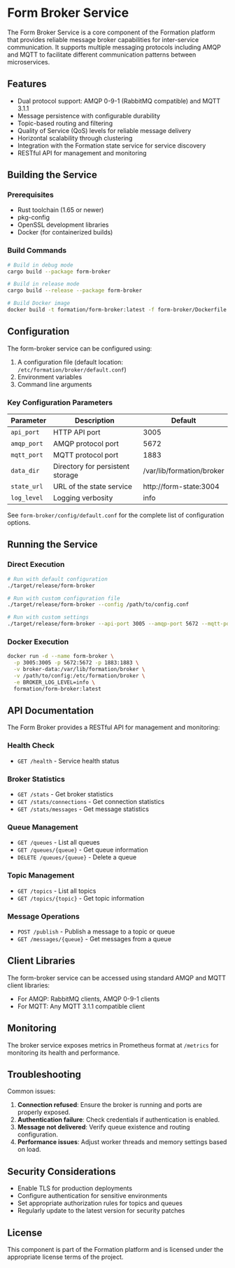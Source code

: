 # Form Broker Service

The Form Broker Service is a core component of the Formation platform that provides reliable message broker capabilities for inter-service communication. It supports multiple messaging protocols including AMQP and MQTT to facilitate different communication patterns between microservices.

## Features

- Dual protocol support: AMQP 0-9-1 (RabbitMQ compatible) and MQTT 3.1.1
- Message persistence with configurable durability
- Topic-based routing and filtering
- Quality of Service (QoS) levels for reliable message delivery
- Horizontal scalability through clustering
- Integration with the Formation state service for service discovery
- RESTful API for management and monitoring

## Building the Service

### Prerequisites

- Rust toolchain (1.65 or newer)
- pkg-config
- OpenSSL development libraries
- Docker (for containerized builds)

### Build Commands

```bash
# Build in debug mode
cargo build --package form-broker

# Build in release mode
cargo build --release --package form-broker

# Build Docker image
docker build -t formation/form-broker:latest -f form-broker/Dockerfile .
```

## Configuration

The form-broker service can be configured using:

1. A configuration file (default location: `/etc/formation/broker/default.conf`)
2. Environment variables
3. Command line arguments

### Key Configuration Parameters

| Parameter | Description | Default |
|-----------|-------------|---------|
| `api_port` | HTTP API port | 3005 |
| `amqp_port` | AMQP protocol port | 5672 |
| `mqtt_port` | MQTT protocol port | 1883 |
| `data_dir` | Directory for persistent storage | /var/lib/formation/broker |
| `state_url` | URL of the state service | http://form-state:3004 |
| `log_level` | Logging verbosity | info |

See `form-broker/config/default.conf` for the complete list of configuration options.

## Running the Service

### Direct Execution

```bash
# Run with default configuration
./target/release/form-broker

# Run with custom configuration file
./target/release/form-broker --config /path/to/config.conf

# Run with custom settings
./target/release/form-broker --api-port 3005 --amqp-port 5672 --mqtt-port 1883
```

### Docker Execution

```bash
docker run -d --name form-broker \
  -p 3005:3005 -p 5672:5672 -p 1883:1883 \
  -v broker-data:/var/lib/formation/broker \
  -v /path/to/config:/etc/formation/broker \
  -e BROKER_LOG_LEVEL=info \
  formation/form-broker:latest
```

## API Documentation

The Form Broker provides a RESTful API for management and monitoring:

### Health Check
- `GET /health` - Service health status

### Broker Statistics
- `GET /stats` - Get broker statistics
- `GET /stats/connections` - Get connection statistics
- `GET /stats/messages` - Get message statistics

### Queue Management
- `GET /queues` - List all queues
- `GET /queues/{queue}` - Get queue information
- `DELETE /queues/{queue}` - Delete a queue

### Topic Management
- `GET /topics` - List all topics
- `GET /topics/{topic}` - Get topic information

### Message Operations
- `POST /publish` - Publish a message to a topic or queue
- `GET /messages/{queue}` - Get messages from a queue

## Client Libraries

The form-broker service can be accessed using standard AMQP and MQTT client libraries:

- For AMQP: RabbitMQ clients, AMQP 0-9-1 clients
- For MQTT: Any MQTT 3.1.1 compatible client

## Monitoring

The broker service exposes metrics in Prometheus format at `/metrics` for monitoring its health and performance.

## Troubleshooting

Common issues:

1. **Connection refused**: Ensure the broker is running and ports are properly exposed.
2. **Authentication failure**: Check credentials if authentication is enabled.
3. **Message not delivered**: Verify queue existence and routing configuration.
4. **Performance issues**: Adjust worker threads and memory settings based on load.

## Security Considerations

- Enable TLS for production deployments
- Configure authentication for sensitive environments
- Set appropriate authorization rules for topics and queues
- Regularly update to the latest version for security patches

## License

This component is part of the Formation platform and is licensed under the appropriate license terms of the project.
